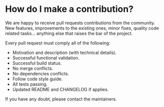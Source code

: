 # How do I make a contribution?

We are happy to receive pull requests contributions from the community. New features, improvements to the existing ones, minor fixes, quality code related tasks... anything else that raises the bar of the project.

Every pull request must comply all of the following:

- Motivation and description (with technical details).
- Successful functional validation.
- Successful build status.
- No merge conflicts.
- No dependencies conflicts.
- Follow code style guide.
- All tests passing.
- Updated README and CHANGELOG if applies.

If you have any doubt, please contact the maintainers.
